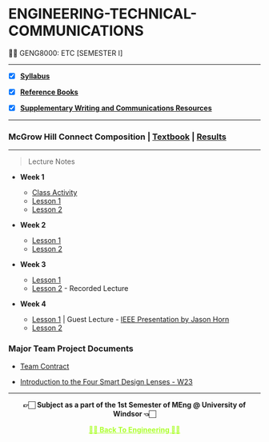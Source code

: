 # ENGINEERING-TECHNICAL-COMMUNICATIONS

👍🏻 GENG8000: ETC [SEMESTER I]
 
---
 
 - [X] **[Syllabus](https://github.com/Amey-Thakur/ENGINEERING-MATHEMATICS/blob/main/GENG%208010%20%E2%80%93%20Engineering%20Mathematics.pdf)**
 
 - [X] **[Reference Books](https://github.com/Amey-Thakur/ENGINEERING-TECHNICAL-COMMUNICATIONS/tree/main/Reference%20Books)**
 
 - [X] **[Supplementary Writing and Communications Resources](https://github.com/Amey-Thakur/ENGINEERING-TECHNICAL-COMMUNICATIONS/tree/main/Supplementary%20Writing%20and%20Communications%20Resources)**

---

### McGrow Hill Connect Composition | [Textbook](https://github.com/Amey-Thakur/ENGINEERING-TECHNICAL-COMMUNICATIONS/blob/main/McGraw%20Hill%20Connect/McGraw-Hill%20Connect%20Composition%205e.pdf) | [Results](https://github.com/Amey-Thakur/ENGINEERING-TECHNICAL-COMMUNICATIONS/blob/main/McGraw%20Hill%20Connect/Results%20GENG%208000%20in%20Connect.pdf)

---

>Lecture Notes

- **Week 1**

   - [Class Activity](https://github.com/Amey-Thakur/ENGINEERING-TECHNICAL-COMMUNICATIONS/tree/main/Week%201/Class%20Activity) 
   - [Lesson 1](https://github.com/Amey-Thakur/ENGINEERING-TECHNICAL-COMMUNICATIONS/blob/main/Week%201/Week%201%2C%20Lesson%201%20W23%20(Thursday).pdf)
   - [Lesson 2](https://github.com/Amey-Thakur/ENGINEERING-TECHNICAL-COMMUNICATIONS/blob/main/Week%201/Week%201%2C%20Lesson%202%20W23%20(Tuesday).pdf)
 

- **Week 2**
  
   - [Lesson 1](https://github.com/Amey-Thakur/ENGINEERING-TECHNICAL-COMMUNICATIONS/blob/main/Week%202/Week%202%2C%20Lesson%201%20W23%20(Thursday).pdf)
   - [Lesson 2](https://github.com/Amey-Thakur/ENGINEERING-TECHNICAL-COMMUNICATIONS/blob/main/Week%202/Week%202%2C%20Lesson%202%20W23%20(Tuesday).pdf)


- **Week 3**

   - [Lesson 1](https://github.com/Amey-Thakur/ENGINEERING-TECHNICAL-COMMUNICATIONS/blob/main/Week%203/Week%203%2C%20Lesson%201%20W23%20(Thursday).pdf)
   - [Lesson 2](https://github.com/Amey-Thakur/ENGINEERING-TECHNICAL-COMMUNICATIONS/blob/main/Week%203/Week%203%2C%20Lesson%202%20Asynchronous%20Content%20-%20Project%20Project%20Description%20Overview.mp4) - Recorded Lecture
 
 
- **Week 4**

   - [Lesson 1](https://github.com/Amey-Thakur/ENGINEERING-TECHNICAL-COMMUNICATIONS/blob/main/Week%204/Week%204%2C%20Lesson%201%20W23%20(Thursday).pdf) | Guest Lecture - [IEEE Presentation by Jason Horn](https://github.com/Amey-Thakur/ENGINEERING-TECHNICAL-COMMUNICATIONS/blob/main/Week%204/IEEE%20Engineering%20Presentation%20(Jason%20Horn).pdf)
   - [Lesson 2]()


### Major Team Project Documents

 - [Team Contract](https://github.com/Amey-Thakur/ENGINEERING-TECHNICAL-COMMUNICATIONS/blob/main/Major%20Team%20Project%20Documents/Team%20Contract%20.pdf)

 - [Introduction to the Four Smart Design Lenses - W23](https://github.com/Amey-Thakur/ENGINEERING-TECHNICAL-COMMUNICATIONS/blob/main/Major%20Team%20Project%20Documents/Introduction%20to%20the%20Four%20Smart%20Design%20Lenses%20-%20W23.pdf)

---

<p align="center"> <b> 👉🏻 Subject as a part of the 1st Semester of MEng @ University of Windsor 👈🏻 <b> </p>
 
<p align="center"><a href='https://github.com/Amey-Thakur/MENG-COMPUTER-ENGINEERING', style='color: greenyellow;'> ✌🏻 Back To Engineering ✌🏻</p>

